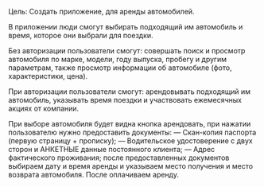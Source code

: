 Цель: Создать приложение, для аренды автомобилей.

В приложении люди смогут выбирать подходящий им автомобиль и время, которое они выбрали для поездки.

Без авторизации пользователи смогут: совершать поиск и просмотр автомобиля по марке, модели, году выпуска, пробегу и другим параметрам, также просмотр информации об автомобиле (фото, характеристики, цена).

При авторизации пользователи смогут: арендовывать подходящий им автомобиль, указывать время поездки и участвовать ежемесячных акциях от компании.

При выборе автомобиля будет видна кнопка арендовать, при нажатии пользователю нужно предоставить документы: — Скан-копия паспорта (первую страницу + прописку); — Водительское удостоверение с двух сторон и АНКЕТНЫЕ данные постоянного клиента; — Адрес фактического проживания; после предоставленных документов выбираем дату и время аренды и указываем место получения и место возврата автомобиля. После оплачиваем аренду.


